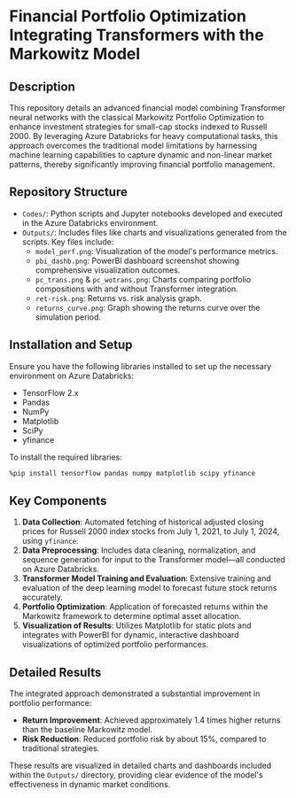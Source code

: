 # Financial Portfolio Optimization Integrating Transformers with the Markowitz Model

## Description
This repository details an advanced financial model combining Transformer neural networks with the classical Markowitz Portfolio Optimization to enhance investment strategies for small-cap stocks indexed to Russell 2000. By leveraging Azure Databricks for heavy computational tasks, this approach overcomes the traditional model limitations by harnessing machine learning capabilities to capture dynamic and non-linear market patterns, thereby significantly improving financial portfolio management.

## Repository Structure
- `Codes/`: Python scripts and Jupyter notebooks developed and executed in the Azure Databricks environment.
- `Outputs/`: Includes files like charts and visualizations generated from the scripts. Key files include:
  - `model_perf.png`: Visualization of the model's performance metrics.
  - `pbi_dashb.png`: PowerBI dashboard screenshot showing comprehensive visualization outcomes.
  - `pc_trans.png` & `pc_wotrans.png`: Charts comparing portfolio compositions with and without Transformer integration.
  - `ret-risk.png`: Returns vs. risk analysis graph.
  - `returns_curve.png`: Graph showing the returns curve over the simulation period.

## Installation and Setup
Ensure you have the following libraries installed to set up the necessary environment on Azure Databricks:
- TensorFlow 2.x
- Pandas
- NumPy
- Matplotlib
- SciPy
- yfinance

To install the required libraries:
```bash
%pip install tensorflow pandas numpy matplotlib scipy yfinance
```

## Key Components
1. **Data Collection**: Automated fetching of historical adjusted closing prices for Russell 2000 index stocks from July 1, 2021, to July 1, 2024, using `yfinance`.
2. **Data Preprocessing**: Includes data cleaning, normalization, and sequence generation for input to the Transformer model—all conducted on Azure Databricks.
3. **Transformer Model Training and Evaluation**: Extensive training and evaluation of the deep learning model to forecast future stock returns accurately.
4. **Portfolio Optimization**: Application of forecasted returns within the Markowitz framework to determine optimal asset allocation.
5. **Visualization of Results**: Utilizes Matplotlib for static plots and integrates with PowerBI for dynamic, interactive dashboard visualizations of optimized portfolio performances.

## Detailed Results
The integrated approach demonstrated a substantial improvement in portfolio performance:
- **Return Improvement**: Achieved approximately 1.4 times higher returns than the baseline Markowitz model.
- **Risk Reduction**: Reduced portfolio risk by about 15%, compared to traditional strategies.

These results are visualized in detailed charts and dashboards included within the `Outputs/` directory, providing clear evidence of the model's effectiveness in dynamic market conditions.
